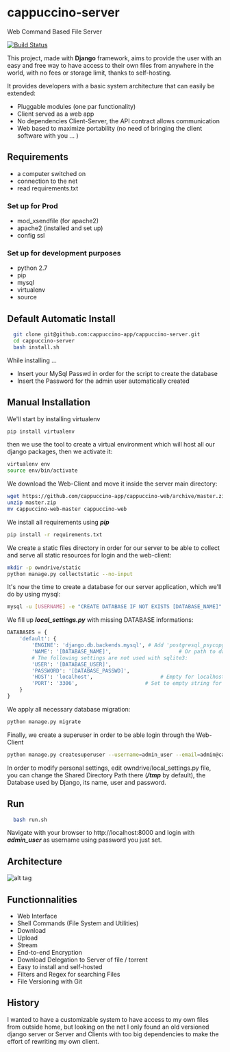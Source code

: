# cappuccino-server

Web Command Based File Server

[![Build Status](https://travis-ci.org/cappuccino-app/cappuccino-server.svg?branch=master)](https://travis-ci.org/cappuccino-app/cappuccino-server)

This project, made with **Django** framework, aims to provide the user with an easy and free way to have access to their own files from anywhere in the world, with no fees or storage limit, thanks to self-hosting.

It provides developers with a basic system architecture that can easily be extended:
- Pluggable modules (one par functionality)
- Client served as a web app
- No dependencies Client-Server, the API contract allows communication
- Web based to maximize portability (no need of bringing the client software with you ... )

## Requirements
- a computer switched on
- connection to the net
- read requirements.txt

### Set up for Prod
- mod_xsendfile (for apache2)
- apache2 (installed and set up)
- config ssl

### Set up for development purposes
- python 2.7
- pip
- mysql
- virtualenv
- source

## Default Automatic Install
```bash
  git clone git@github.com:cappuccino-app/cappuccino-server.git
  cd cappuccino-server
  bash install.sh
```

While installing ...
- Insert your MySql Passwd in order for the script to create the database
- Insert the Password for the admin user automatically created

## Manual Installation
We'll start by installing virtualenv
```bash
pip install virtualenv
```
then we use the tool to create a virtual environment which will host all our django packages, then we activate it:
```bash
virtualenv env
source env/bin/activate
```

We download the Web-Client and move it inside the server main directory: 
```bash
wget https://github.com/cappuccino-app/cappuccino-web/archive/master.zip
unzip master.zip
mv cappuccino-web-master cappuccino-web
```

We install all requirements using ***pip***
```bash
pip install -r requirements.txt
```

We create a static files directory in order for our server to be able to collect and serve all static resources for login and the web-client:
```bash
mkdir -p owndrive/static
python manage.py collectstatic --no-input
```
It's now the time to create a database for our server application, which we'll do by using mysql:
```bash
mysql -u [USERNAME] -e "CREATE DATABASE IF NOT EXISTS [DATABASE_NAME]"
```
We fill up ***local_settings.py*** with missing DATABASE informations:
```python
DATABASES = {
    'default': {
        'ENGINE': 'django.db.backends.mysql', # Add 'postgresql_psycopg2', 'mysql', 'sqlite3' or 'oracle'.
        'NAME': '[DATABASE_NAME]',                      # Or path to database file if using sqlite3.
        # The following settings are not used with sqlite3:
        'USER': '[DATABASE_USER]',
        'PASSWORD': '[DATABASE_PASSWD]',
        'HOST': 'localhost',                      # Empty for localhost through domain sockets or '127.0.0.1' for localhost through TCP.
        'PORT': '3306',                      # Set to empty string for default.
    }
}
```

We apply all necessary database migration:
```bash
python manage.py migrate
```

Finally, we create a superuser in order to be able login through the Web-Client
```bash
python manage.py createsuperuser --username=admin_user --email=admin@cappuccino.com
```

In order to modify personal settings, edit owndrive/local_settings.py file, you can change the Shared Directory Path there (***/tmp*** by default), the Database used by Django, its name, user and password.

## Run
```bash
  bash run.sh
``` 
Navigate with your browser to http://localhost:8000 and login with ***admin_user*** as username using password you just set.

## Architecture
![alt tag](https://i.imgsafe.org/732f8bf199.jpg)

## Functionnalities

- Web Interface
- Shell Commands (File System and Utilities)
- Download
- Upload
- Stream
- End-to-end Encryption
- Download Delegation to Server of file / torrent
- Easy to install and self-hosted
- Filters and Regex for searching Files
- File Versioning with Git

## History

I wanted to have a customizable system to have access to my own files from outside home, but looking on the net I only found an old versioned django server or Server and Clients with too big dependencies to make the effort of rewriting my own client.
